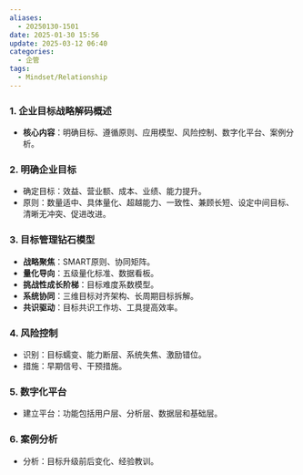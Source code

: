 ```yaml
---
aliases:
  - 20250130-1501
date: 2025-01-30 15:56
update: 2025-03-12 06:40
categories:
  - 企管
tags:
  - Mindset/Relationship
---
```



### 1. 企业目标战略解码概述
- **核心内容**：明确目标、遵循原则、应用模型、风险控制、数字化平台、案例分析。

### 2. 明确企业目标
- 确定目标：效益、营业额、成本、业绩、能力提升。
- 原则：数量适中、具体量化、超越能力、一致性、兼顾长短、设定中间目标、清晰无冲突、促进改进。

### 3. 目标管理钻石模型
- **战略聚焦**：SMART原则、协同矩阵。
- **量化导向**：五级量化标准、数据看板。
- **挑战性成长阶梯**：目标难度系数模型。
- **系统协同**：三维目标对齐架构、长周期目标拆解。
- **共识驱动**：目标共识工作坊、工具提高效率。

### 4. 风险控制
- 识别：目标蠕变、能力断层、系统失焦、激励错位。
- 措施：早期信号、干预措施。

### 5. 数字化平台
- 建立平台：功能包括用户层、分析层、数据层和基础层。

### 6. 案例分析
- 分析：目标升级前后变化、经验教训。

